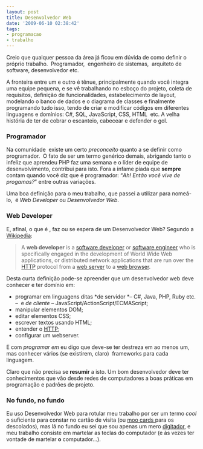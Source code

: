 ```yaml
---
layout: post
title: Desenvolvedor Web
date: '2009-06-10 02:38:42'
tags:
- programacao
- trabalho
---
```



Creio que qualquer pessoa da área já ficou em dúvida de como definir o próprio trabalho.  Programador,  engenheiro de sistemas,  arquiteto de software, desenvolvedor etc.

A fronteira entre um e outro é tênue, principalmente quando você integra uma equipe pequena, e se vê trabalhando no esboço do projeto, coleta de requisitos, definição de funcionalidades, estabelecimento de layout, modelando o banco de dados e o diagrama de classes e finalmente programando tudo isso, tendo de criar e modificar códigos em diferentes linguagens e domínios: C#, SQL, JavaScript, CSS, HTML  etc. A velha história de ter de cobrar o escanteio, cabecear e defender o gol.

### Programador

Na comunidade  existe um certo *preconceito* quanto a se definir como programador.  O fato de ser um termo genérico demais, abrigando tanto o infeliz que aprendeu PHP faz uma semana e o líder de equipe de desenvolvimento, contribui para isto. Fora a infame piada que **sempre** contam quando você diz que é programador: “*Ah! Então você vive de progamas?*” entre outras variações.

Uma boa definição para o meu trabalho, que passei a utilizar para nomeá-lo,  é *Web Developer* ou *Desenvolvedor Web*.

### Web Developer

E, afinal, o que é , faz ou se espera de um Desenvolvedor Web? Segundo a [Wikipedia](http://en.wikipedia.org/wiki/Web_developer):

> A **web developer** is a [software developer](http://en.wikipedia.org/wiki/Software_developer "Software developer") or [software engineer](http://en.wikipedia.org/wiki/Software_engineer "Software engineer") who is specifically engaged in the development of World Wide Web applications, or distributed network applications that are run over the [HTTP](http://en.wikipedia.org/wiki/HTTP "HTTP") protocol from a [web server](http://en.wikipedia.org/wiki/Web_server "Web server") to a [web browser](http://en.wikipedia.org/wiki/Web_browser "Web browser").

Desta curta definição pode-se apreender que um desenvolvedor web deve conhecer e ter domínio em:

- programar em linguagens ditas *de servidor *– C#, Java, PHP, Ruby etc. –  e *de cliente* – JavaScript/ActionScript/ECMAScript;
- manipular elementos DOM;
- editar elementos CSS;
- escrever textos usando HTML;
- entender o [HTTP](http://tools.ietf.org/html/rfc2616);
- configurar um webserver.

E com *programar em* eu digo que deve-se ter destreza em ao menos um,  mas conhecer vários (se existirem, claro)  frameworks para cada linguagem.

Claro que não precisa se **resumir** a isto. Um bom desenvolvedor deve ter conhecimentos que vão desde redes de computadores a boas práticas em programação e padrões de projeto.

### No fundo, no fundo

Eu uso Desenvolvedor Web para rotular meu trabalho por ser um termo *cool* o suficiente para constar no cartão de visita (ou [moo cards ](http://www.moo.com)para os descolados), mas lá no fundo eu sei que sou apenas um mero [digitador](http://www.codinghorror.com/blog/archives/001188.html), e meu trabalho consiste em martelar as teclas do computador (e às vezes ter vontade de martelar **o** computador…).


